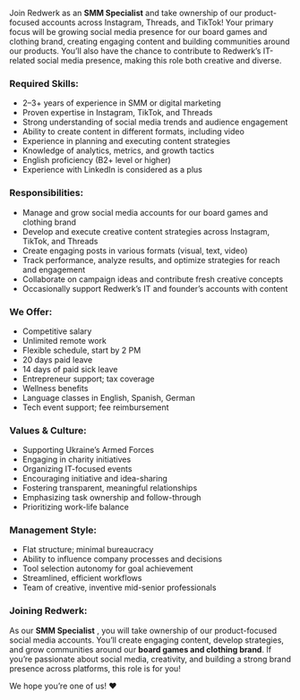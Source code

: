 Join Redwerk as an **SMM Specialist** and take ownership of our product-
focused accounts across Instagram, Threads, and TikTok! Your primary focus
will be growing social media presence for our board games and clothing brand,
creating engaging content and building communities around our products. You’ll
also have the chance to contribute to Redwerk’s IT-related social media
presence, making this role both creative and diverse.

### Required Skills:

  * 2–3+ years of experience in SMM or digital marketing
  * Proven expertise in Instagram, TikTok, and Threads
  * Strong understanding of social media trends and audience engagement
  * Ability to create content in different formats, including video
  * Experience in planning and executing content strategies
  * Knowledge of analytics, metrics, and growth tactics
  * English proficiency (B2+ level or higher)
  * Experience with LinkedIn is considered as a plus

### Responsibilities:

  * Manage and grow social media accounts for our board games and clothing brand
  * Develop and execute creative content strategies across Instagram, TikTok, and Threads
  * Create engaging posts in various formats (visual, text, video)
  * Track performance, analyze results, and optimize strategies for reach and engagement
  * Collaborate on campaign ideas and contribute fresh creative concepts
  * Occasionally support Redwerk’s IT and founder’s accounts with content

### We Offer:

  * Competitive salary
  * Unlimited remote work
  * Flexible schedule, start by 2 PM
  * 20 days paid leave
  * 14 days of paid sick leave
  * Entrepreneur support; tax coverage
  * Wellness benefits
  * Language classes in English, Spanish, German
  * Tech event support; fee reimbursement

### Values & Culture:

  * Supporting Ukraine’s Armed Forces
  * Engaging in charity initiatives
  * Organizing IT-focused events
  * Encouraging initiative and idea-sharing
  * Fostering transparent, meaningful relationships
  * Emphasizing task ownership and follow-through
  * Prioritizing work-life balance

### Management Style:

  * Flat structure; minimal bureaucracy
  * Ability to influence company processes and decisions
  * Tool selection autonomy for goal achievement
  * Streamlined, efficient workflows
  * Team of creative, inventive mid-senior professionals

### Joining Redwerk:

As our **SMM Specialist** , you will take ownership of our product-focused
social media accounts. You’ll create engaging content, develop strategies, and
grow communities around our **board games and clothing brand**. If you’re
passionate about social media, creativity, and building a strong brand
presence across platforms, this role is for you!

We hope you’re one of us! ❤️